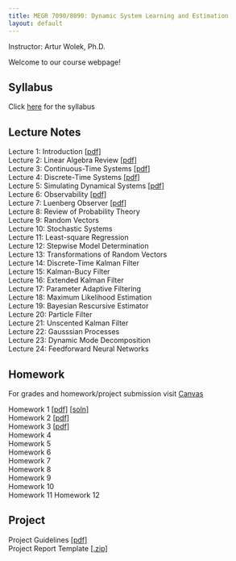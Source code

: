 ```yaml
---
title: MEGR 7090/8090: Dynamic System Learning and Estimation 
layout: default
---
```

Instructor: Artur Wolek, Ph.D.

Welcome to our course webpage!

## Syllabus
Click [here](syllabus.pdf) for the syllabus

## Lecture Notes
Lecture 1: Introduction [[pdf]](lectures/L1_Introduction.pdf)  
Lecture 2: Linear Algebra Review [[pdf]](lectures/L2_LinearAlgebraReview.pdf)  
Lecture 3: Continuous-Time Systems [[pdf]](lectures/L3_ContinuousSystems.pdf)  
Lecture 4: Discrete-Time Systems [[pdf]](lectures/L4_DiscreteSystems.pdf)  
Lecture 5: Simulating Dynamical Systems [[pdf]](lectures/L5_Simulation.pdf)    
Lecture 6: Observability [[pdf]](lectures/L6_Observability.pdf)    
Lecture 7: Luenberg Observer [[pdf]](lectures/L7_LuenbergObserver.pdf)      
Lecture 8: Review of Probability Theory  
Lecture 9: Random Vectors  
Lecture 10: Stochastic Systems  
Lecture 11: Least-square Regression    
Lecture 12: Stepwise Model Determination    
Lecture 13: Transformations of Random Vectors    
Lecture 14: Discrete-Time Kalman Filter    
Lecture 15: Kalman-Bucy Filter    
Lecture 16: Extended Kalman Filter    
Lecture 17: Parameter Adaptive Filtering    
Lecture 18: Maximum Likelihood Estimation    
Lecture 19: Bayesian Rescursive Estimator    
Lecture 20: Particle Filter    
Lecture 21: Unscented Kalman Filter    
Lecture 22: Gausssian Processes    
Lecture 23: Dynamic Mode Decomposition    
Lecture 24: Feedforward Neural Networks    

## Homework
For grades and homework/project submission visit [Canvas](https://canvas.charlotte.edu/)
  
Homework 1 [[pdf]](homework/H1.pdf) [[soln]](homework/H1soln.pdf)  
Homework 2 [[pdf]](homework/H2.pdf)   
Homework 3 [[pdf]](homework/H3.pdf)   
Homework 4  
Homework 5  
Homework 6  
Homework 7  
Homework 8  
Homework 9  
Homework 10   
Homework 11 
Homework 12 

## Project
Project Guidelines [[pdf]](project/project.pdf)  
Project Report Template [[.zip]](project/template.zip)

 
 
